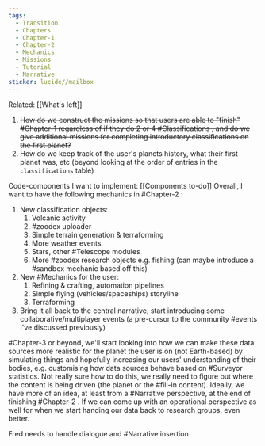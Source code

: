 ```yaml
---
tags:
  - Transition
  - Chapters
  - Chapter-1
  - Chapter-2
  - Mechanics
  - Missions
  - Tutorial
  - Narrative
sticker: lucide//mailbox
---
```

Related: [[What's left]]
1. ~~How do we construct the missions so that users are able to "finish" #Chapter-1 regardless of if they do 2 or 4 #Classifications , and do we give additional missions for completing introductory classifications on the first planet?~~
2. How do we keep track of the user's planets history, what their first planet was, etc (beyond looking at the order of entries in the `classifications` table)

Code-components I want to implement: [[Components to-do]]
Overall, I want to have the following mechanics in #Chapter-2 :
1. New classification objects:
	1. Volcanic activity
	2. #zoodex uploader
	3. Simple terrain generation & terraforming
	4. More weather events
	5. Stars, other #Telescope modules
	6. More #zoodex research objects e.g. fishing (can maybe introduce a #sandbox mechanic based off this)
2. New #Mechanics for the user:
	1. Refining & crafting, automation pipelines
	2. Simple flying (vehicles/spaceships) storyline
	3. Terraforming
3. Bring it all back to the central narrative, start introducing some collaborative/multiplayer events (a pre-cursor to the community #events I've discussed previously)


#Chapter-3 or beyond, we'll start looking into how we can make these data sources more realistic for the planet the user is on (not Earth-based) by simulating things and hopefully increasing our users' understanding of their bodies, e.g. customising how data sources behave based on #Surveyor statistics. Not really sure how to do this, we really need to figure out where the content is being driven (the planet or the #fill-in content). Ideally, we have more of an idea, at least from a #Narrative perspective, at the end of finishing #Chapter-2 . If we can come up with an operational perspective as well for when we start handing our data back to research groups, even better.

Fred needs to handle dialogue and #Narrative insertion 